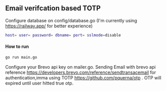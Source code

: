 ## Email verifcation based TOTP


Configure database on config/database.go
(I'm currently using https://railway.app/ for better experience)

```bash
host= user= password= dbname= port= sslmode=disable
```

#### How to run

```bash
go run main.go
``` 

Configure your Brevo api key on mailer.go.
Sending Email with brevo api reference https://developers.brevo.com/reference/sendtransacemail
for authentication,imma using TOTP https://github.com/pquerna/otp . 
OTP will expired until user hitted true otp.